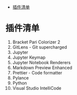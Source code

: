 <!-- @import "[TOC]" {cmd="toc" depthFrom=1 depthTo=6 orderedList=false} -->

<!-- code_chunk_output -->

- [插件清单](#插件清单)

<!-- /code_chunk_output -->

# 插件清单

1. Bracket Pari Colorizer 2
2. GitLens - Git supercharged
3. Jupyter
4. Jupyter Keymap
5. Jupyter Notebook Renderers
6. Markdown Preview Enhanced
7. Prettier - Code formatter
8. Pylance
9. Python
10. Visual Studio IntelliCode
